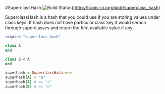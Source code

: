 #SuperclassHash ![Build Status](http://travis-ci.org/piotrj/superclass_hash.png)](http://travis-ci.org/piotr/superclass_hash)

SuperclassHash is a hash that you could use if you are storing
values under class keys. If hash does not have particular class key
it would serach through superclasses and return the first available
value if any.

```ruby
require "superclass_hash"

class A
end

class B < A
end

superhash = SuperclassHash.new
superhash[A] = "a"
superhash[A] # => "a"
superhash[B] # => "b"
```


